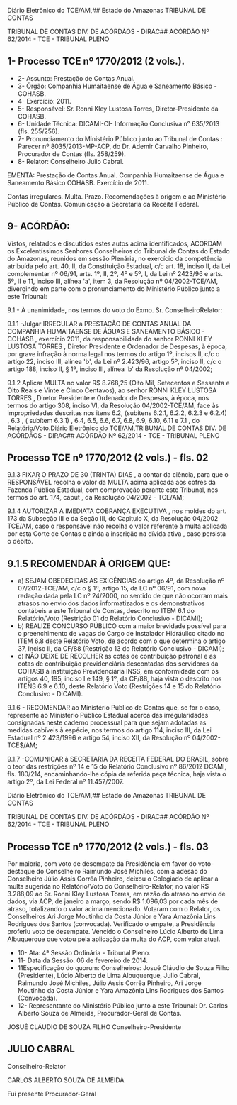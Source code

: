 Diário Eletrônico do TCE/AM,## Estado do Amazonas TRIBUNAL DE CONTAS

TRIBUNAL DE CONTAS DIV. DE ACÓRDÃOS - DIRAC## ACÓRDÃO Nº 62/2014 - TCE - TRIBUNAL PLENO

## 1- Processo TCE nº 1770/2012 (2 vols.).

- 2- Assunto: Prestação de Contas Anual.
- 3- Órgão: Companhia Humaitaense de Água e Saneamento Básico - COHASB.
- 4- Exercício: 2011.
- 5- Responsável: Sr. Ronni Kley Lustosa Torres, Diretor-Presidente da COHASB.
- 6- Unidade Técnica: DICAMI-CI- Informação Conclusiva n° 635/2013 (fls. 255/256).
- 7-  Pronunciamento  do Ministério  Público  junto  ao Tribunal  de  Contas :  Parecer  nº 8035/2013-MP-ACP,  do  Dr.  Ademir  Carvalho  Pinheiro,  Procurador  de  Contas  (fls. 258/259).
- 8- Relator: Conselheiro Julio Cabral.

EMENTA: Prestação de Contas Anual. Companhia Humaitaense  de  Água  e  Saneamento  Básico  COHASB. Exercício de 2011.

Contas irregulares. Multa. Prazo. Recomendações à origem e ao Ministério Público de Contas. Comunicação à Secretaria da Receita Federal.

## 9- ACÓRDÃO:

Vistos, relatados e discutidos estes autos acima identificados,  ACORDAM os Excelentíssimos  Senhores  Conselheiros  do  Tribunal  de  Contas  do  Estado  do Amazonas, reunidos em sessão Plenária, no exercício da competência atribuída pelo art. 40, II, da Constituição Estadual, c/c art. 18, inciso II, da Lei complementar nº 06/91, arts. 1º,  II,  2º,  4º  e  5º,  I,  da  Lei  nº  2423/96  e  arts.  5º,  II  e  11,  inciso  III,  alínea  'a',  item  3,  da Resolução  nº  04/2002-TCE/AM, divergindo  em  parte com  o  pronunciamento  do Ministério Público junto a este Tribunal:

9.1  -  À  unanimidade, nos  termos  do  voto  do  Exmo.  Sr.  ConselheiroRelator:

9.1.1 -Julgar IRREGULAR  a  PRESTAÇÃO  DE  CONTAS ANUAL  DA COMPANHIA  HUMAITAENSE  DE  ÁGUAS  E  SANEAMENTO  BÁSICO  -  COHASB , exercício  2011,  da  responsabilidade  do  senhor RONNI  KLEY  LUSTOSA  TORRES , Diretor Presidente e Ordenador de Despesas, à época, por grave infração à norma legal nos termos do artigo 1º, incisos II, c/c o artigo 22, inciso III, alínea 'b', da Lei nº 2.423/96, artigo 5º, inciso II, c/c o artigo 188, inciso II, §  1º, inciso III, alínea 'b' da Resolução nº 04/2002;

9.1.2  Aplicar MULTA no  valor R$  8.768,25 (Oito  Mil,  Setecentos  e Sessenta e Oito Reais e Vinte e Cinco Centavos), ao senhor RONNI KLEY LUSTOSA TORRES ,  Diretor  Presidente e Ordenador de Despesas, à época, nos termos do artigo 308,  inciso  VI,  da  Resolução  04/2002-TCE/AM,  face  às  impropriedades  descritas  nos itens 6.2, (subítens 6.2.1, 6.2.2, 6.2.3 e  6.2.4) , 6.3 ,  ( subítem 6.3.1) , 6.4, 6.5,  6.6, 6.7, 6.8, 6.9, 6.10, 6.11 e 7.1 , do Relatório/Voto.Diário Eletrônico do TCE/AM,TRIBUNAL DE CONTAS DIV. DE ACÓRDÃOS - DIRAC## ACÓRDÃO Nº 62/2014 - TCE - TRIBUNAL PLENO

## Processo TCE nº 1770/2012 (2 vols.) - fls. 02

9.1.3 FIXAR O PRAZO DE 30 (TRINTA) DIAS , a contar da ciência, para que o RESPONSÁVEL recolha o valor da MULTA acima aplicada aos cofres da Fazenda Pública Estadual, com comprovação perante este Tribunal, nos termos do art. 174, caput , da Resolução 04/2002 - TCE/AM;

9.1.4 AUTORIZAR A IMEDIATA COBRANÇA EXECUTIVA ,  nos moldes do  art.  173  da  Subseção  III  e  da  Seção  III,  do  Capitulo  X,  da  Resolução  04/2002  TCE/AM,  caso  o  responsável  não  recolha  o  valor  referente  à  multa  aplicada  por  esta Corte de Contas e ainda a inscrição na dívida ativa , caso persista o débito.

## 9.1.5 RECOMENDAR À ORIGEM QUE:

- a) SEJAM OBEDECIDAS  AS  EXIGÊNCIAS do artigo 4º, da Resolução  nº  07/2012-TCE/AM,  c/c  o  §  1º,  artigo  15,  da  LC  nº 06/91, com nova redação dada pela LC nº 24/2000, no sentido de que não ocorram mais atrasos no envio dos dados informatizados e os demonstrativos contábeis a este Tribunal de Contas, descrito no ITEM 6.1 do Relatório/Voto (Restrição 01 do Relatório Conclusivo - DICAMI);
- b) REALIZE CONCURSO PÚBLICO com a maior brevidade possível para o preenchimento de vagas do Cargo de Instalador Hidráulico citado  no  ITEM  6.8  deste  Relatório  Voto,  de  acordo  com  o  que determina  o  artigo  37,  Inciso II, da  CF/88  (Restrição  13  do Relatório Conclusivo - DICAMI);
- c) NÃO DEIXE DE RECOLHER as cotas de contribuição patronal e as cotas de contribuição previdenciária descontadas dos servidores  da  COHASB  à  instituição  Previdenciária  INSS,  em conformidade  com  os  artigos  40,  195,  inciso  I  e  149,  §  1º,  da CF/88, haja vista o descrito nos ITENS 6.9 e 6.10, deste Relatório Voto (Restrições 14 e 15 do Relatório Conclusivo - DICAMI).

9.1.6 - RECOMENDAR ao Ministério Público de Contas que, se for o caso, represente ao Ministério Público Estadual acerca das irregularidades consignadas neste caderno processual para que sejam adotadas as medidas cabíveis à espécie, nos termos do  artigo  114,  inciso  III,  da  Lei  Estadual  nº  2.423/1996  e  artigo  54,  inciso  XII,  da Resolução nº 04/2002-TCE$/AM;

9.1.7 -COMUNICAR  à  SECRETARIA  DA  RECEITA  FEDERAL  DO BRASIL, sobre  o  teor  das  restrições  nº  14  e  15  do  Relatório  Conclusivo  nº  86/2012  DCAMI, fls. 180/214, encaminhando-lhe cópia da referida peça técnica, haja vista o artigo 2º, da Lei Federal nº 11.457/2007.

Diário Eletrônico do TCE/AM,## Estado do Amazonas TRIBUNAL DE CONTAS

TRIBUNAL DE CONTAS DIV. DE ACÓRDÃOS - DIRAC## ACÓRDÃO Nº 62/2014 - TCE - TRIBUNAL PLENO

## Processo TCE nº 1770/2012 (2 vols.) - fls. 03

Por  maioria,  com  voto  de  desempate  da  Presidência  em  favor  do  voto-destaque  do Conselheiro Raimundo José Michiles,  com a adesão do Conselheiro Júlio Assis Corrêa Pinheiro, deixou o Colegiado de aplicar a multa sugerida no Relatório/Voto do Conselheiro-Relator, no valor R$ 3.288,09 ao Sr. Ronni Kley Lustosa Torres, em razão do atraso no envio de dados, via ACP, de janeiro a março, sendo R$ 1.096,03 por cada mês de atraso, totalizando o valor acima  mencionado.    Votaram  com  o  Relator,  os Conselheiros Ari Jorge Moutinho da Costa Júnior e Yara Amazônia Lins Rodrigues dos Santos  (convocada).  Verificado  o  empate,  a  Presidência  proferiu  voto  de  desempate. Vencido o Conselheiro Lúcio Alberto de Lima Albuquerque que votou pela aplicação da multa do ACP, com valor atual.

- 10- Ata: 4ª Sessão Ordinária - Tribunal Pleno.
- 11- Data da Sessão: 06 de fevereiro de 2014.
- 11Especificação do quorum: Conselheiros: Josué Cláudio de Souza Filho (Presidente), Lúcio Alberto de Lima Albuquerque, Julio Cabral, Raimundo José Michiles, Júlio  Assis Corrêa Pinheiro,  Ari Jorge  Moutinho  da Costa Júnior e  Yara  Amazônia Lins Rodrigues dos Santos (Convocada).
- 12-  Representante  do  Ministério  Público  junto  a  este Tribunal: Dr. Carlos  Alberto Souza de Almeida, Procurador-Geral de Contas.

JOSUÉ CLÁUDIO DE SOUZA FILHO Conselheiro-Presidente

## JULIO CABRAL

Conselheiro-Relator

CARLOS ALBERTO SOUZA DE ALMEIDA

Fui presente Procurador-Geral